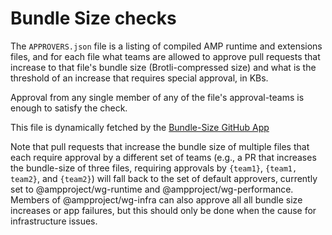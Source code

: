 # Bundle Size checks

The `APPROVERS.json` file is a listing of compiled AMP runtime and extensions
files, and for each file what teams are allowed to approve pull requests that
increase to that file's bundle size (Brotli-compressed size) and what is the
threshold of an increase that requires special approval, in KBs.

Approval from any single member of any of the file's approval-teams is enough to
satisfy the check.

This file is dynamically fetched by the [Bundle-Size GitHub App](https://github.com/ampproject/amp-github-apps/tree/master/bundle-size)

Note that pull requests that increase the bundle size of multiple files that
each require approval by a different set of teams (e.g., a PR that increases the
bundle-size of three files, requiring approvals by `{team1}`, `{team1, team2}`,
and `{team2}`) will fall back to the set of default approvers, currently set to
@ampproject/wg-runtime and @ampproject/wg-performance. Members of
@ampproject/wg-infra can also approve all all bundle size increases or app
failures, but this should only be done when the cause for infrastructure issues.
